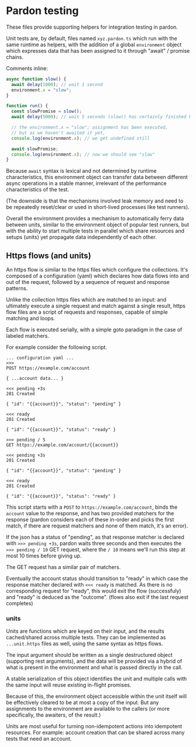 # Pardon testing

These files provide supporting helpers for integration testing in pardon.

Unit tests are, by default, files named `xyz.pardon.ts` which run with the same
runtime as helpers, with the addition of a global `environment` object which
expresses data that has been assigned to it through "await" / promise chains.

Comments inline:

```ts
async function slow() {
  await delay(1000); // wait 1 second
  environment.x = "slow";
}

function run() {
  const slowPromise = slow();
  await delay(5000); // wait 5 seconds (slow() has certainly finished by now)

  // the environment.x = "slow"; assignment has been executed,
  // but as we haven't awaited it yet,
  console.log(environment.x); // we get undefined still

  await slowPromise;
  console.log(environment.x); // now we should see "slow"
}
```

Because `await` syntax is lexical and not determined by runtime characteristics,
this environment object can transfer data between different async operations in
a stable manner, irrelevant of the performance characteristics of the test.

(The downside is that the mechanisms involved leak memory and need to be
repeatedly reset/clear or used in short-lived processes like test runners).

Overall the environment provides a mechanism to automatically ferry data between
units, similar to the environment object of popular test runners, but with the
ability to start multiple tests in parallel which share resources and setups
(units) yet propagate data independently of each other.

## Https flows (and units)

An https flow is similar to the https files which configure the collections.
It's composed of a configuration (yaml) which declares how data flows into and
out of the request, followed by a sequence of request and response patterns.

Unlike the collection https files which are matched to an input: and ultimately
execute a single request and match against a single result, https flow files are
a script of requests and responses, capable of simple matching and loops.

Each flow is executed serially, with a simple goto paradigm in the case of
labeled matchers.

For example consider the following script.

```
... configuration yaml ...
>>>
POST https://example.com/account

{ ...account data... }

<<< pending +3s
201 Created

{ "id": "{{account}}", "status": "pending" }

<<< ready
201 Created

{ "id": "{{account}}", "status": "ready" }

>>> pending / 5
GET https://example.com/account/{{account}}

<<< pending +3s
201 Created

{ "id": "{{account}}", "status": "pending" }

<<< ready
201 Created

{ "id": "{{account}}", "status": "ready" }
```

This script starts with a `POST` to `https://example.com/account`, binds the
`account` value to the response, and has two provided matchers for the response
(pardon considers each of these in-order and picks the first match, if there are
request matchers and none of them match, it's an error).

If the json has a status of "pending", as that response matcher is declared with
`>>> pending +3s`, pardon waits three seconds and then executes the
`>>> pending / 10` GET request, where the `/ 10` means we'll run this step at
most 10 times before giving up.

The GET request has a similar pair of matchers.

Eventually the account status should transition to "ready" in which case the
response matcher declared with `<<< ready` is matched. As there is no
corresponding request for "ready", this would exit the flow (successfuly) and
"ready" is deduced as the "outcome". (flows also exit if the last request
completes)

### units

Units are functions which are keyed on their input, and the results
cached/shared across multiple tests. They can be implemented as `...unit.https`
files as well, using the same syntax as https flows.

The input argument should be written as a single destructured object (supporting
rest arguments), and the data will be provided via a hybrid of what is present
in the environment and what is passed directly in the call.

A stable serialization of this object identifies the unit and multiple calls
with the same input will reuse existing in-flight promises.

Because of this, the environment object accessible within the unit itself will
be effectively cleared to be at most a copy of the input. But any assignments to
the environment are available to the callers (or more specifically, the
awaiters, of the result.)

Units are most useful for turning non-idempotent actions into idempotent
resources. For example: account creation that can be shared across many tests
that need an account.
